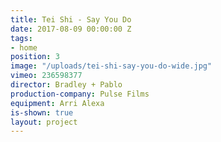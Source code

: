```yaml
---
title: Tei Shi - Say You Do
date: 2017-08-09 00:00:00 Z
tags:
- home
position: 3
image: "/uploads/tei-shi-say-you-do-wide.jpg"
vimeo: 236598377
director: Bradley + Pablo
production-company: Pulse Films
equipment: Arri Alexa
is-shown: true
layout: project
---
```



